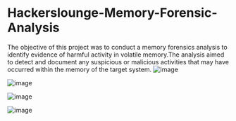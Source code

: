 # Hackerslounge-Memory-Forensic-Analysis
The objective of this project was to conduct a memory forensics analysis to identify evidence of harmful activity in volatile memory.The analysis aimed to detect and document any suspicious or malicious activities that may have occurred within the memory of the target system.
![image](https://github.com/megh212/Hackerslounge-Memory-Forensic-Analysis/assets/88397453/b0c666d8-4040-4aff-8486-720f0a79f53c)

![image](https://github.com/megh212/Hackerslounge-Memory-Forensic-Analysis/assets/88397453/d201b5d2-14b4-46a8-a598-f5aecb588c83)

![image](https://github.com/megh212/Hackerslounge-Memory-Forensic-Analysis/assets/88397453/27c1e548-8fda-451c-895f-48e388109eea)

![image](https://github.com/megh212/Hackerslounge-Memory-Forensic-Analysis/assets/88397453/a7749a6b-3089-4aea-809c-a9f24904c92c)

